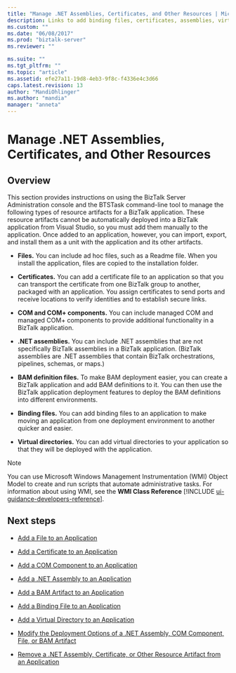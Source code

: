 ```yaml
---
title: "Manage .NET Assemblies, Certificates, and Other Resources | Microsoft Docs"
description: Links to add binding files, certificates, assemblies, virtual directories, files, and more in BizTalk Server
ms.custom: ""
ms.date: "06/08/2017"
ms.prod: "biztalk-server"
ms.reviewer: ""

ms.suite: ""
ms.tgt_pltfrm: ""
ms.topic: "article"
ms.assetid: efe27a11-19d8-4eb3-9f8c-f4336e4c3d66
caps.latest.revision: 13
author: "MandiOhlinger"
ms.author: "mandia"
manager: "anneta"
---
```

# Manage .NET Assemblies, Certificates, and Other Resources

## Overview
This section provides instructions on using the BizTalk Server Administration console and the BTSTask command-line tool to manage the following types of resource artifacts for a BizTalk application. These resource artifacts cannot be automatically deployed into a BizTalk application from Visual Studio, so you must add them manually to the application. Once added to an application, however, you can import, export, and install them as a unit with the application and its other artifacts.  
  
-   **Files.** You can include ad hoc files, such as a Readme file. When you install the application, files are copied to the installation folder.  
  
-   **Certificates.** You can add a certificate file to an application so that you can transport the certificate from one BizTalk group to another, packaged with an application. You assign certificates to send ports and receive locations to verify identities and to establish secure links.  
  
-   **COM and COM+ components.** You can include managed COM and managed COM+ components to provide additional functionality in a BizTalk application.  
  
-   **.NET assemblies.** You can include .NET assemblies that are not specifically BizTalk assemblies in a BizTalk application. (BizTalk assemblies are .NET assemblies that contain BizTalk orchestrations, pipelines, schemas, or maps.)  
  
-   **BAM definition files.** To make BAM deployment easier, you can create a BizTalk application and add BAM definitions to it. You can then use the BizTalk application deployment features to deploy the BAM definitions into different environments.  
  
-   **Binding files.** You can add binding files to an application to make moving an application from one deployment environment to another quicker and easier.  
  
-   **Virtual directories.** You can add virtual directories to your application so that they will be deployed with the application.  
  
> [!NOTE]
>  You can use Microsoft Windows Management Instrumentation (WMI) Object Model to create and run scripts that automate administrative tasks. For information about using WMI, see the <strong>WMI Class Reference</strong> [!INCLUDE [ui-guidance-developers-reference](../includes/ui-guidance-developers-reference.md)].
  
## Next steps
  
-   [Add a File to an Application](../core/how-to-add-a-file-to-an-application.md)  
  
-   [Add a Certificate to an Application](../core/how-to-add-a-certificate-to-an-application.md)  
  
-   [Add a COM Component to an Application](../core/how-to-add-a-com-component-to-an-application.md)  
  
-   [Add a .NET Assembly to an Application](../core/how-to-add-a-net-assembly-to-an-application.md)  
  
-   [Add a BAM Artifact to an Application](../core/how-to-add-a-bam-artifact-to-an-application.md)  
  
-   [Add a Binding File to an Application](../core/how-to-add-a-binding-file-to-an-application2.md)  
  
-   [Add a Virtual Directory to an Application](../core/how-to-add-a-virtual-directory-to-an-application.md)  
  
-   [Modify the Deployment Options of a .NET Assembly, COM Component, File, or BAM Artifact](../core/modify-deployment-options-of-net-assembly-com-component-file-bam-artifact.md)  
  
-   [Remove a .NET Assembly, Certificate, or Other Resource Artifact from an Application](../core/remove-a-net-assembly-certificate-or-resource-artifact-from-an-application.md)